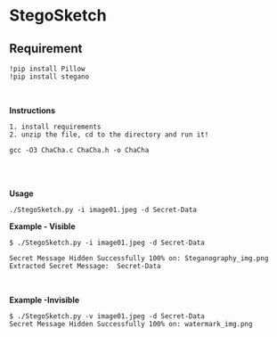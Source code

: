 # StegoSketch 

## Requirement 
```
!pip install Pillow
!pip install stegano
```

<br>

**Instructions**  

```
1. install requirements
2. unzip the file, cd to the directory and run it!
```

```
gcc -O3 ChaCha.c ChaCha.h -o ChaCha
```

<br>
<br>

**Usage**
```
./StegoSketch.py -i image01.jpeg -d Secret-Data 
```

**Example - Visible**

```
$ ./StegoSketch.py -i image01.jpeg -d Secret-Data

Secret Message Hidden Successfully 100% on: Steganography_img.png
Extracted Secret Message:  Secret-Data
```

<br>

**Example -Invisible**
```
$ ./StegoSketch.py -v image01.jpeg -d Secret-Data 
Secret Message Hidden Successfully 100% on: watermark_img.png
   
```
